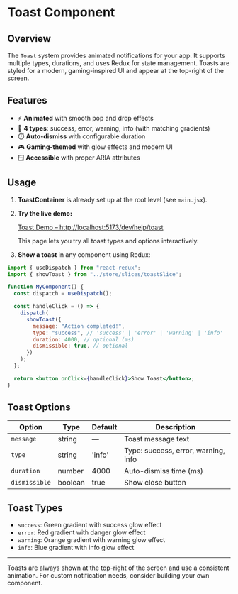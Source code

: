# Toast Component

## Overview

The `Toast` system provides animated notifications for your app. It supports multiple types, durations, and uses Redux for state management. Toasts are styled for a modern, gaming-inspired UI and appear at the top-right of the screen.

## Features

- ⚡ **Animated** with smooth pop and drop effects
- 🎨 **4 types**: success, error, warning, info (with matching gradients)
- ⏱️ **Auto-dismiss** with configurable duration
- 🎮 **Gaming-themed** with glow effects and modern UI
- 🪟 **Accessible** with proper ARIA attributes

## Usage

1. **ToastContainer** is already set up at the root level (see `main.jsx`).

2. **Try the live demo:**

   [Toast Demo – http://localhost:5173/dev/help/toast](http://localhost:5173/dev/help/toast)

   This page lets you try all toast types and options interactively.

3. **Show a toast** in any component using Redux:

```jsx
import { useDispatch } from "react-redux";
import { showToast } from "../store/slices/toastSlice";

function MyComponent() {
  const dispatch = useDispatch();

  const handleClick = () => {
    dispatch(
      showToast({
        message: "Action completed!",
        type: "success", // 'success' | 'error' | 'warning' | 'info'
        duration: 4000, // optional (ms)
        dismissible: true, // optional
      })
    );
  };

  return <button onClick={handleClick}>Show Toast</button>;
}
```

## Toast Options

| Option        | Type    | Default | Description                         |
| ------------- | ------- | ------- | ----------------------------------- |
| `message`     | string  | —       | Toast message text                  |
| `type`        | string  | 'info'  | Type: success, error, warning, info |
| `duration`    | number  | 4000    | Auto-dismiss time (ms)              |
| `dismissible` | boolean | true    | Show close button                   |

## Toast Types

- `success`: Green gradient with success glow effect
- `error`: Red gradient with danger glow effect
- `warning`: Orange gradient with warning glow effect
- `info`: Blue gradient with info glow effect

---

Toasts are always shown at the top-right of the screen and use a consistent animation. For custom notification needs, consider building your own component.
